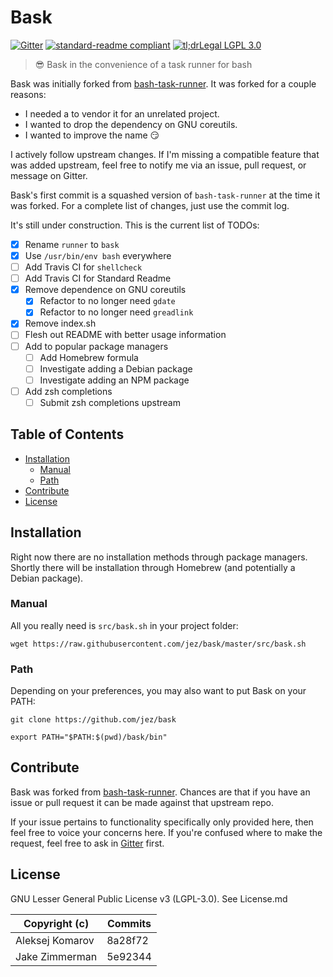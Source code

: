 # Bask

[![Gitter](https://img.shields.io/gitter/room/jez/bask.svg?maxAge=2592000)][gitter]
[![standard-readme compliant](https://img.shields.io/badge/standard--readme-OK-brightgreen.svg)](https://github.com/RichardLitt/standard-readme)
[![tl;drLegal LGPL 3.0](https://img.shields.io/badge/tl%3BdrLegal-LGPL_3.0-blue.svg)](https://tldrlegal.com/license/gnu-lesser-general-public-license-v3-(lgpl-3))

> :sunglasses: Bask in the convenience of a task runner for bash

Bask was initially forked from [bash-task-runner]. It was forked for a couple
reasons:

- I needed a to vendor it for an unrelated project.
- I wanted to drop the dependency on GNU coreutils.
- I wanted to improve the name :smirk:

I actively follow upstream changes. If I'm missing a compatible feature that was
added upstream, feel free to notify me via an issue, pull request, or message on
Gitter.

Bask's first commit is a squashed version of `bash-task-runner` at the time it
was forked. For a complete list of changes, just use the commit log.

It's still under construction. This is the current list of TODOs:

- [x] Rename `runner` to `bask`
- [x] Use `/usr/bin/env bash` everywhere
- [ ] Add Travis CI for `shellcheck`
- [ ] Add Travis CI for Standard Readme
- [x] Remove dependence on GNU coreutils
  - [x] Refactor to no longer need `gdate`
  - [x] Refactor to no longer need `greadlink`
- [x] Remove index.sh
- [ ] Flesh out README with better usage information
- [ ] Add to popular package managers
  - [ ] Add Homebrew formula
  - [ ] Investigate adding a Debian package
  - [ ] Investigate adding an NPM package
- [ ] Add zsh completions
  - [ ] Submit zsh completions upstream

<!-- START doctoc generated TOC please keep comment here to allow auto update -->
<!-- DON'T EDIT THIS SECTION, INSTEAD RE-RUN doctoc TO UPDATE -->
## Table of Contents

- [Installation](#installation)
  - [Manual](#manual)
  - [Path](#path)
- [Contribute](#contribute)
- [License](#license)

<!-- END doctoc generated TOC please keep comment here to allow auto update -->

## Installation

Right now there are no installation methods through package managers. Shortly
there will be installation through Homebrew (and potentially a Debian package).

### Manual

All you really need is `src/bask.sh` in your project folder:

```shell
wget https://raw.githubusercontent.com/jez/bask/master/src/bask.sh
```

### Path

Depending on your preferences, you may also want to put Bask on your PATH:

```
git clone https://github.com/jez/bask

export PATH="$PATH:$(pwd)/bask/bin"
```

## Contribute

Bask was forked from [bash-task-runner]. Chances are that if you have an issue
or pull request it can be made against that upstream repo.

If your issue pertains to functionality specifically only provided here, then
feel free to voice your concerns here. If you're confused where to make the
request, feel free to ask in [Gitter][gitter] first.

## License

GNU Lesser General Public License v3 (LGPL-3.0). See License.md

| Copyright (c)   | Commits |
| --------------- | ------- |
| Aleksej Komarov | 8a28f72 |
| Jake Zimmerman  | 5e92344 |

<!-- TODO(jez): Update commit after --amend -->

[bash-task-runner]: https://github.com/stylemistake/bash-task-runner
[gitter]: https://gitter.im/jez/bask
